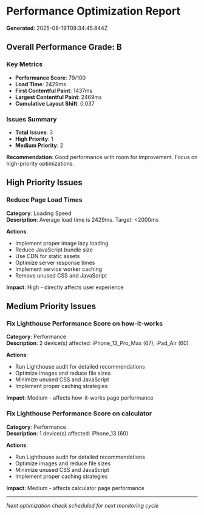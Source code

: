 # Performance Optimization Report
**Generated**: 2025-08-19T09:34:45.844Z

## Overall Performance Grade: B

### Key Metrics
- **Performance Score**: 79/100
- **Load Time**: 2429ms
- **First Contentful Paint**: 1437ms
- **Largest Contentful Paint**: 2469ms
- **Cumulative Layout Shift**: 0.037

### Issues Summary
- **Total Issues**: 3
- **High Priority**: 1
- **Medium Priority**: 2

**Recommendation**: Good performance with room for improvement. Focus on high-priority optimizations.

## High Priority Issues

### Reduce Page Load Times
**Category**: Loading Speed  
**Description**: Average load time is 2429ms. Target: <2000ms

**Actions**:
- Implement proper image lazy loading
- Reduce JavaScript bundle size
- Use CDN for static assets
- Optimize server response times
- Implement service worker caching
- Remove unused CSS and JavaScript

**Impact**: High - directly affects user experience


## Medium Priority Issues

### Fix Lighthouse Performance Score on how-it-works
**Category**: Performance  
**Description**: 2 device(s) affected: iPhone_13_Pro_Max (67), iPad_Air (60)

**Actions**:
- Run Lighthouse audit for detailed recommendations
- Optimize images and reduce file sizes
- Minimize unused CSS and JavaScript
- Implement proper caching strategies

**Impact**: Medium - affects how-it-works page performance

### Fix Lighthouse Performance Score on calculator
**Category**: Performance  
**Description**: 1 device(s) affected: iPhone_13 (60)

**Actions**:
- Run Lighthouse audit for detailed recommendations
- Optimize images and reduce file sizes
- Minimize unused CSS and JavaScript
- Implement proper caching strategies

**Impact**: Medium - affects calculator page performance


---
*Next optimization check scheduled for next monitoring cycle*
